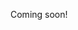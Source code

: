 Coming soon!

<!--

https://forums.somethingawful.com/showthread.php?threadid=3754012

https://hn.nuxtjs.org/item/16799551

https://dfns.dyalog.com/

https://kx.com/connect-with-us/download/

-->

